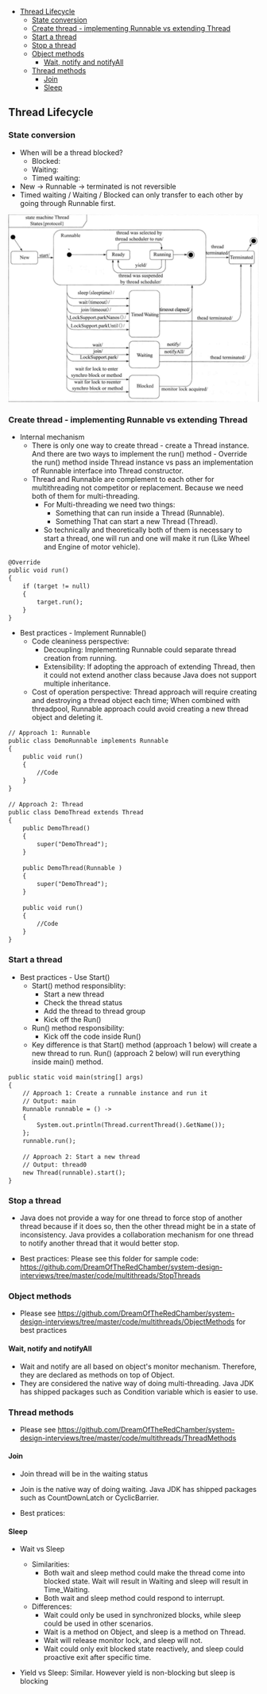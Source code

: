 - [Thread Lifecycle](#thread-lifecycle)
  - [State conversion](#state-conversion)
  - [Create thread - implementing Runnable vs extending Thread](#create-thread---implementing-runnable-vs-extending-thread)
  - [Start a thread](#start-a-thread)
  - [Stop a thread](#stop-a-thread)
  - [Object methods](#object-methods)
    - [Wait, notify and notifyAll](#wait-notify-and-notifyall)
  - [Thread methods](#thread-methods)
    - [Join](#join)
    - [Sleep](#sleep)

## Thread Lifecycle

### State conversion
* When will be a thread blocked?
  * Blocked:
  * Waiting:
  * Timed waiting: 
* New -> Runnable -> terminated is not reversible
* Timed waiting / Waiting / Blocked can only transfer to each other by going through Runnable first. 

![](./../../images/multithreads-threadstatus.jpeg)

### Create thread - implementing Runnable vs extending Thread
* Internal mechanism
  * There is only one way to create thread - create a Thread instance. And there are two ways to implement the run() method - Override the run() method inside Thread instance vs pass an implementation of Runnable interface into Thread constructor. 
  * Thread and Runnable are complement to each other for multithreading not competitor or replacement. Because we need both of them for multi-threading.
  	- For Multi-threading we need two things:
  		+ Something that can run inside a Thread (Runnable).
  		+ Something That can start a new Thread (Thread).
  	- So technically and theoretically both of them is necessary to start a thread, one will run and one will make it run (Like Wheel and Engine of motor vehicle).

```
@Override
public void run() 
{
    if (target != null) 
	{
        target.run();
    }
}
```

* Best practices - Implement Runnable()
  * Code cleaniness perspective: 
    * Decoupling: Implementing Runnable could separate thread creation from running. 
    * Extensibility: If adopting the approach of extending Thread, then it could not extend another class because Java does not support multiple inheritance.
  * Cost of operation perspective: Thread approach will require creating and destroying a thread object each time; When combined with threadpool, Runnable approach could avoid creating a new thread object and deleting it.

```
// Approach 1: Runnable
public class DemoRunnable implements Runnable 
{
    public void run() 
	{
        //Code
    }
}

// Approach 2: Thread
public class DemoThread extends Thread 
{
    public DemoThread() 
	{
        super("DemoThread");
    }

    public DemoThread(Runnable ) 
	{
        super("DemoThread");
    }

    public void run() 
	{
        //Code
    }
}
```

### Start a thread
* Best practices - Use Start()
  * Start() method responsiblity:
    * Start a new thread
    * Check the thread status
    * Add the thread to thread group
    * Kick off the Run()
  * Run() method responsibility:
    * Kick off the code inside Run()
  * Key difference is that Start() method (approach 1 below) will create a new thread to run. Run() (approach 2 below) will run everything inside main() method. 

```
public static void main(string[] args)
{
	// Approach 1: Create a runnable instance and run it
	// Output: main
	Runnable runnable = () -> 
	{
		System.out.println(Thread.currentThread().GetName());
	};
	runnable.run();

	// Approach 2: Start a new thread
	// Output: thread0
	new Thread(runnable).start();
}
```

### Stop a thread
* Java does not provide a way for one thread to force stop of another thread because if it does so, then the other thread might be in a state of inconsistency. Java provides a collaboration mechanism for one thread to notify another thread that it would better stop. 

* Best practices: Please see this folder for sample code: https://github.com/DreamOfTheRedChamber/system-design-interviews/tree/master/code/multithreads/StopThreads

### Object methods
* Please see https://github.com/DreamOfTheRedChamber/system-design-interviews/tree/master/code/multithreads/ObjectMethods for best practices

#### Wait, notify and notifyAll
* Wait and notify are all based on object's monitor mechanism. Therefore, they are declared as methods on top of Object. 
* They are considered the native way of doing multi-threading. Java JDK has shipped packages such as Condition variable which is easier to use. 


### Thread methods
* Please see https://github.com/DreamOfTheRedChamber/system-design-interviews/tree/master/code/multithreads/ThreadMethods

#### Join
* Join thread will be in the waiting status
* Join is the native way of doing waiting. Java JDK has shipped packages such as CountDownLatch or CyclicBarrier.

* Best pratices:  

#### Sleep
* Wait vs Sleep
  * Similarities:
    * Both wait and sleep method could make the thread come into blocked state. Wait will result in Waiting and sleep will result in Time_Waiting. 
    * Both wait and sleep method could respond to interrupt. 
  * Differences:
    * Wait could only be used in synchronized blocks, while sleep could be used in other scenarios. 
    * Wait is a method on Object, and sleep is a method on Thread. 
    * Wait will release monitor lock, and sleep will not. 
    * Wait could only exit blocked state reactively, and sleep could proactive exit after specific time. 

* Yield vs Sleep: Similar. However yield is non-blocking but sleep is blocking

